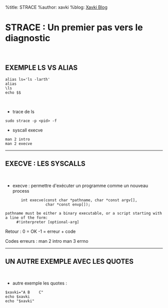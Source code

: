 %title: STRACE
%author: xavki
%blog: [Xavki Blog](https://xavki.blog)


# STRACE : Un premier pas vers le diagnostic


<br>

## EXEMPLE LS VS ALIAS

```
alias ls='ls -larth'
alias
\ls
echo $$
```

<br>

* trace de ls

```
sudo strace -p <pid> -f
```

* syscall execve 

```
man 2 intro
man 2 execve
```

-----------------------------------------------------------------------------

## EXECVE : LES SYSCALLS

<br>

* execve : permettre d'exécuter un programme comme un nouveau process

```
       int execve(const char *pathname, char *const argv[],
                  char *const envp[]);
```

```
pathname must be either a binary executable, or a script starting with a line of the form:
     #!interpreter [optional-arg]
```

Retour :
0 = OK
-1 = erreur + code

Codes erreurs :
man 2 intro
man 3 errno

----------------------------------------------------------------------------------

## UN AUTRE EXEMPLE AVEC LES QUOTES

<br>

* autre exemple les quotes :

```
$xavki="A B    C"
echo $xavki
echo "$xavki"
```

